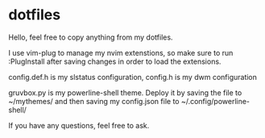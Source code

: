 # dotfiles

Hello, feel free to copy anything from my dotfiles. 

I use vim-plug to manage my nvim extenstions, so make sure to run :PlugInstall after saving changes in order to load the extensions.

config.def.h is my slstatus configuration, config.h is my dwm configuration

gruvbox.py is my powerline-shell theme. Deploy it by saving the file to ~/mythemes/ and then saving my config.json file to ~/.config/powerline-shell/

If you have any questions, feel free to ask.
